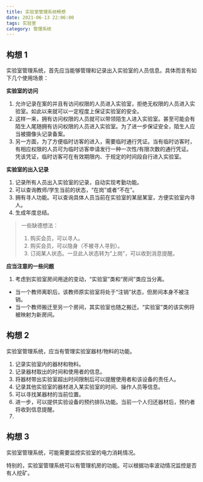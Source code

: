 ```yaml
---
title: 实验室管理系统畅想
date: 2021-06-13 22:06:00
tags: 实验室
category: 管理系统
---
```


## 构想 1

实验室管理系统，首先应当能够管理和记录出入实验室的人员信息。具体而言有如下几个使用场景：

**实验室的访问**

1. 允许记录在案的并且有访问权限的人员进入实验室，拒绝无权限的人员进入实验室。如此以来就可以一定程度上保证实验室的安全。
2. 这样一来，拥有访问权限的人员就可以带领陌生人进入实验室。甚至可能会有陌生人尾随拥有访问权限的人员进入实验室。为了进一步保证安全，陌生人应当被摄像头记录备案。
3. 另一方面，为了方便临时访客的进入，需要临时通行凭证。当有临时访客时，有相应权限的人员可为临时访客申请发行一种一次性/有限次数的通行凭证。凭该凭证，临时访客可在有效期限内、于规定的时间段自行进入实验室。

**实验室的出入记录**

1. 记录所有人员出入实验室的记录，自动实现考勤功能。
2. 可以查询教师/学生当前的状态，“在岗”或者“不在”。
3. 拥有寻人功能。可以查询具体人员当前在实验室的某层某室，方便实验室内寻人。
4. 生成年度总结。

> 一些缺德想法：
> 1. 购买会员，可以寻人。
> 2. 购买会员，可以隐身（不被寻人寻到）。
> 3. 订阅某人状态。一旦此人状态转为“上岗”，可以收到消息提醒。

**应当注意的一些问题**

1. 考虑到实验室房间用途的变动，“实验室”类和“房间”类应当分离。
  + 当一个教师离职后，该教师原实验室将处于“注销”状态，但房间本身不被注销。
  + 当一个教师搬迁至另一个房间，其实验室也随之搬迁。“实验室”类的该实例将被映射为新房间。

## 构想 2

实验室管理系统，应当有管理实验室器材/物料的功能。

1. 记录实验室内的器材和物料。
2. 记录器材取出的时间和使用者的信息。
3. 将器材带出实验室超出时间限制后可以提醒使用者和该设备的责任人。
4. 记录其他实验室的器材进入某实验室的时间、操作人员等信息。
5. 可以寻找某器材的当前位置。
6. 进一步，可以提供实验设备的预约排队功能。当前一个人归还器材后，预约者将收到信息提醒。
7. 


## 构想 3

实验室管理系统，可能需要监控实验室的电力消耗情况。

特别的，实验室管理系统可以有管理机房的功能。可以根据功率波动情况监控是否有人挖矿。
